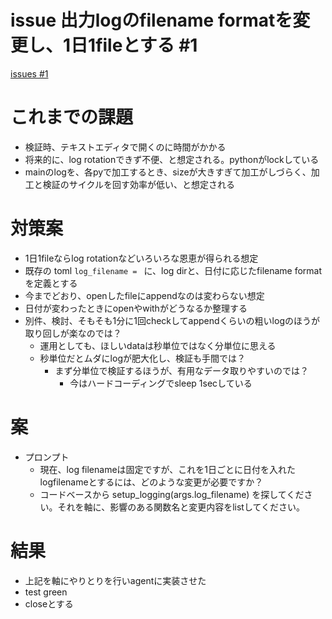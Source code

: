 # issue 出力logのfilename formatを変更し、1日1fileとする #1
[issues #1](https://github.com/cat2151/cat-active-window-logger/issues/1)

# これまでの課題
- 検証時、テキストエディタで開くのに時間がかかる
- 将来的に、log rotationできず不便、と想定される。pythonがlockしている
- mainのlogを、各pyで加工するとき、sizeが大きすぎて加工がしづらく、加工と検証のサイクルを回す効率が低い、と想定される

# 対策案
- 1日1fileならlog rotationなどいろいろな恩恵が得られる想定
- 既存の toml `log_filename = ` に、log dirと、日付に応じたfilename formatを定義とする
- 今までどおり、openしたfileにappendなのは変わらない想定
- 日付が変わったときにopenやwithがどうなるか整理する
- 別件、検討、そもそも1分に1回checkしてappendくらいの粗いlogのほうが取り回しが楽なのでは？
  - 運用としても、ほしいdataは秒単位ではなく分単位に思える
  - 秒単位だとムダにlogが肥大化し、検証も手間では？
    - まず分単位で検証するほうが、有用なデータ取りやすいのでは？
      - 今はハードコーディングでsleep 1secしている

# 案
- プロンプト
    - 現在、log filenameは固定ですが、これを1日ごとに日付を入れたlogfilenameとするには、どのような変更が必要ですか？
    - コードベースから setup_logging(args.log_filename) を探してください。それを軸に、影響のある関数名と変更内容をlistしてください。

# 結果
- 上記を軸にやりとりを行いagentに実装させた
- test green
- closeとする
